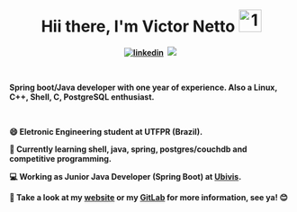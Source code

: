 <p>
  <h1 align="center"><b>Hii there, I'm Victor Netto <img src="https://cliply.co/wp-content/uploads/2021/03/392103580_BLUSHING_EMOJI_400px.gif" alt="10" width="40"></h1>
</p>
<p align="center">
<a href="https://www.linkedin.com/in/victor-henrique-de-moura-netto-37a16b1ab"><img src="https://img.shields.io/badge/linkedin-%230077B5.svg?&style=for-the-badge&logo=linkedin&logoColor=white" alt="linkedin" /></a>&nbsp;
<a href="https://vicnetto.com/"><img src="https://img.shields.io/badge/-PORTFOLIO-%23ff69b4&?style=for-the-badge&?color=green alt="portfolio" /></a>&nbsp;
</p>

<br/>
<p>Spring boot/Java developer with one year of experience. Also a Linux, C++, Shell, C, PostgreSQL enthusiast.</p>
<br/>

:smile: Eletronic Engineering student at UTFPR (Brazil). 

:blue_book: Currently learning shell, java, spring, postgres/couchdb and competitive programming.

:computer: Working as Junior Java Developer (Spring Boot) at [Ubivis](https://www.ubivis.io/).

:email: Take a look at my [website](https://vicnetto.com) or my [GitLab](https://gitlab.com/vicnetto) for more information, see ya! :blush:
